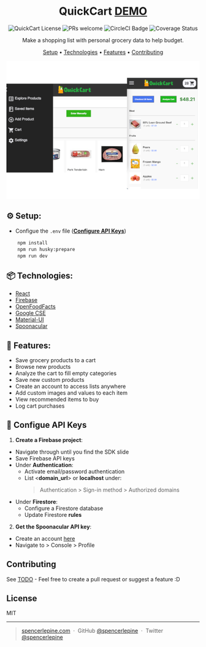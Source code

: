 <h1 align="center">QuickCart <a href="https://grocery-client-sl.herokuapp.com/">  DEMO</a></h1>

<p align="center">
  <img alt="QuickCart License" src="https://img.shields.io/badge/license-MIT-blue.svg" />
  <img alt="PRs welcome" src="https://img.shields.io/badge/PRs-welcome-brightgreen.svg" />
  <img alt="CircleCI Badge" src="https://circleci.com/gh/spencerlepine/quickcart/tree/master.svg?style=shield" />
  <img alt="Coverage Status" src="https://coveralls.io/repos/github/spencerlepine/quickcart/badge.svg?branch=master" />
</p>

<p align="center">Make a shopping list with personal grocery data to help budget.</p>

<p align="center">
  <a href="#setup">Setup</a>  •
  <a href="#technologies">Technologies</a> •
  <a href="#features">Features</a> •
  <a href="#contributing">Contributing</a>
</p>

<p align="center">
  <a href="https://grocery-client-sl.herokuapp.com/">
    <img alt="QuickCart" src="./src/assets/images/thumbnail.png" />
  </a>
</p>

## ⚙️ Setup:
- Configue the ```.env``` file (**[Configure API Keys](<#configure api keys>)**)
```sh
    npm install
    npm run husky:prepare
    npm run dev
```

## 📦 Technologies:
- [React](https://reactjs.org/)
- [Firebase](https://firebase.google.com/)
- [OpenFoodFacts](https://world.openfoodfacts.org)
- [Google CSE](https://cse.google.com)
- [Material-UI](https://material-ui.com/)
- [Spoonacular](https://spoonacular.com/food-api/docs)

## 🌟 Features:
- Save grocery products to a cart
- Browse new products
- Analyze the cart to fill empty categories
- Save new custom products
- Create an account to access lists anywhere
- Add custom images and values to each item
- View recommended items to buy
- Log cart purchases

## 🔑 Configue API Keys
1.  **Create a Firebase project**:

  - Navigate through until you find the SDK slide
  - Save Firebase API keys
  - Under **Authentication**:
    - Activate email/password authentication
    - List <__domain_url__> or __localhost__ under:
      > Authentication > Sign-in method > Authorized domains
  - Under **Firestore**:
    - Configure a Firestore database
    - Update Firestore **rules**

2.  **Get the Spoonacular API key**:

  - Create an account [here](https://spoonacular.com/food-api)
  - Navigate to > Console > Profile

## Contributing

See [TODO](./TODO) - Feel free to create a pull request or suggest a feature :D

## License

MIT

---

> [spencerlepine.com](https://www.spencerlepine.com) &nbsp;&middot;&nbsp; GitHub [@spencerlepine](https://github.com/spencerlepine) &nbsp;&middot;&nbsp; Twitter [@spencerlepine](http://twitter.com/spencerlepine)
